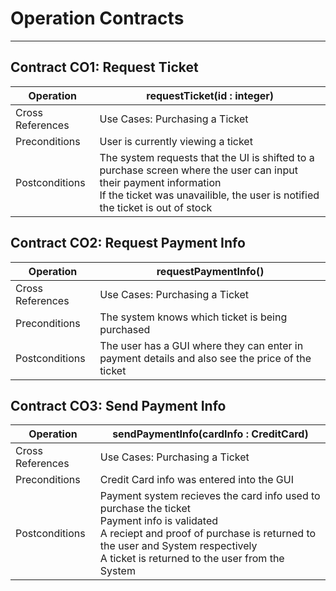 # Operation Contracts

---

## Contract CO1: Request Ticket

| Operation        | requestTicket(id : integer)                                                                                                                                                                             |
|------------------|---------------------------------------------------------------------------------------------------------------------------------------------------------------------------------------------------------|
| Cross References | Use Cases: Purchasing a Ticket                                                                                                                                                                          |
| Preconditions    | User is currently viewing a ticket                                                                                                                                                                      |
| Postconditions   | The system requests that the UI is shifted to a purchase screen where the user can input their payment information <br/> If the ticket was unavailible, the user is notified the ticket is out of stock<br/> |

## Contract CO2: Request Payment Info
| Operation        | requestPaymentInfo()                                                                            |
|------------------|-------------------------------------------------------------------------------------------------|
| Cross References | Use Cases: Purchasing a Ticket                                                                  |
| Preconditions    | The system knows which ticket is being purchased                                                |
| Postconditions   | The user has a GUI where they can enter in payment details and also see the price of the ticket |

## Contract CO3: Send Payment Info
| Operation        | sendPaymentInfo(cardInfo : CreditCard)                                                                                                                                                                                                    |
|------------------|-------------------------------------------------------------------------------------------------------------------------------------------------------------------------------------------------------------------------------------------|
| Cross References | Use Cases: Purchasing a Ticket                                                                                                                                                                                                            |
| Preconditions    | Credit Card info was entered into the GUI                                                                                                                                                                                                 |
| Postconditions   | Payment system recieves the card info used to purchase the ticket<br/> Payment info is validated<br/>A reciept and proof of purchase is returned to the user and System respectively<br/>A ticket is returned to the user from the System |